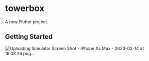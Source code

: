 # towerbox

A new Flutter project.

## Getting Started

![Uploading Simulator Screen Shot - iPhone Xs Max - 2023-02-14 at 19.08.26.png…]()

